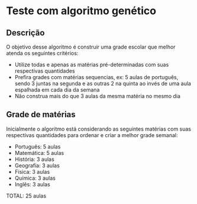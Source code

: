 # Teste com algoritmo genético

## Descrição
O objetivo desse algoritmo é construir uma grade escolar que melhor atenda os seguintes critérios:
 
 - Utilize todas e apenas as matérias pré-determinadas com suas respectivas quantidades
 - Prefira grades com matérias sequencias, ex: 5 aulas de português, sendo 3 juntas na segunda e as outras 2 na quinta ao invés de uma aula espalhada em cada dia da semana
 - Não construa mais do que 3 aulas da mesma matéria no mesmo dia
 
## Grade de matérias
Inicialmente o algoritmo está considerando as seguintes matérias com suas respectivas quantidades para ordenar e criar a melhor grade semanal:
 - Português: 5 aulas
 - Matemática: 5 aulas
 - História: 3 aulas
 - Geografia: 3 aulas
 - Física: 3 aulas
 - Química: 3 aulas
 - Inglês: 3 aulas
 
 TOTAL: 25 aulas

